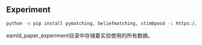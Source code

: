 ## Experiment

```bash
python -m pip install pymatching, beliefmatching, stimbposd -i https://pypi.tuna.tsinghua.edu.cn/simple
```

eamld_paper_experiment目录中存储着实验使用的所有数据。